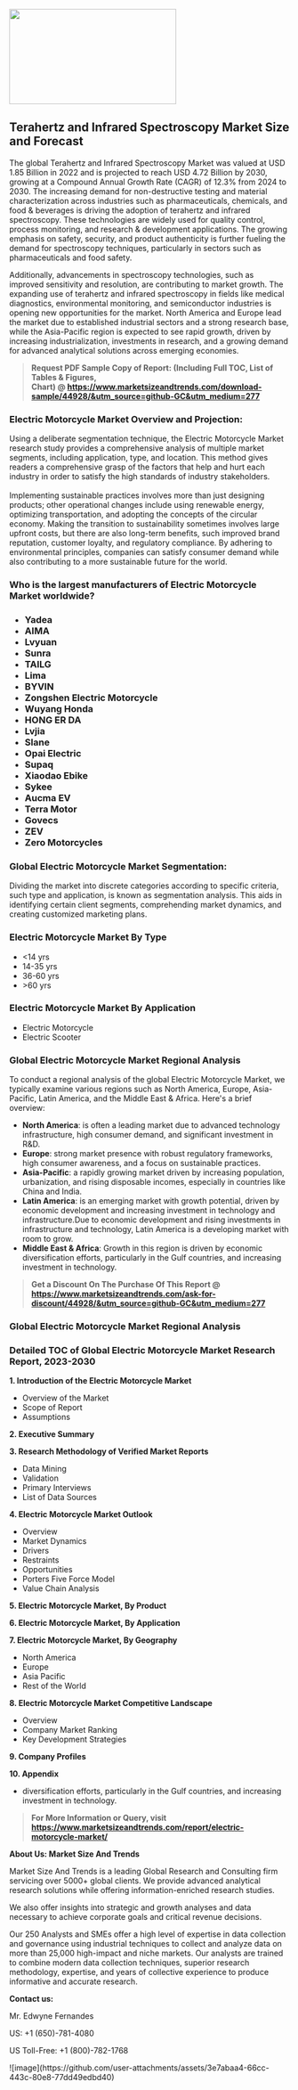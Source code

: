 <p><img class="alignnone size-medium wp-image-20088" src="https://ffe5etoiles.com/wp-content/uploads/2024/12/MST1-300x171.png" alt="" width="300" height="171" /></p><h2>Terahertz and Infrared Spectroscopy Market Size and Forecast</h2><p>The global Terahertz and Infrared Spectroscopy Market was valued at USD 1.85 Billion in 2022 and is projected to reach USD 4.72 Billion by 2030, growing at a Compound Annual Growth Rate (CAGR) of 12.3% from 2024 to 2030. The increasing demand for non-destructive testing and material characterization across industries such as pharmaceuticals, chemicals, and food & beverages is driving the adoption of terahertz and infrared spectroscopy. These technologies are widely used for quality control, process monitoring, and research & development applications. The growing emphasis on safety, security, and product authenticity is further fueling the demand for spectroscopy techniques, particularly in sectors such as pharmaceuticals and food safety.</p><p>Additionally, advancements in spectroscopy technologies, such as improved sensitivity and resolution, are contributing to market growth. The expanding use of terahertz and infrared spectroscopy in fields like medical diagnostics, environmental monitoring, and semiconductor industries is opening new opportunities for the market. North America and Europe lead the market due to established industrial sectors and a strong research base, while the Asia-Pacific region is expected to see rapid growth, driven by increasing industrialization, investments in research, and a growing demand for advanced analytical solutions across emerging economies.</p></p><blockquote id="" class=""><strong>Request PDF Sample Copy of Report: (Including Full TOC, List of Tables &amp; Figures, Chart)&nbsp;@&nbsp;<strong><a href="https://www.marketsizeandtrends.com/download-sample/44928/&utm_source=github-GC&utm_medium=277" target="_blank">https://www.marketsizeandtrends.com/download-sample/44928/&utm_source=github-GC&utm_medium=277</a></strong></strong></blockquote><h3 id="" class="">Electric Motorcycle Market&nbsp;Overview and Projection:</h3><p id="" class="">Using a deliberate segmentation technique, the Electric Motorcycle Market research study provides a comprehensive analysis of multiple market segments, including application, type, and location. This method gives readers a comprehensive grasp of the factors that help and hurt each industry in order to satisfy the high standards of industry stakeholders. <br /> <br />Implementing sustainable practices involves more than just designing products; other operational changes include using renewable energy, optimizing transportation, and adopting the concepts of the circular economy. Making the transition to sustainability sometimes involves large upfront costs, but there are also long-term benefits, such improved brand reputation, customer loyalty, and regulatory compliance. By adhering to environmental principles, companies can satisfy consumer demand while also contributing to a more sustainable future for the world.</p><h3 id="" class="">Who is the largest manufacturers of&nbsp;Electric Motorcycle Market worldwide?</h3><h3 class=""><p><ul><li>Yadea </li><li> AIMA </li><li> Lvyuan </li><li> Sunra </li><li> TAILG </li><li> Lima </li><li> BYVIN </li><li> Zongshen Electric Motorcycle </li><li> Wuyang Honda </li><li> HONG ER DA </li><li> Lvjia </li><li> Slane </li><li> Opai Electric </li><li> Supaq </li><li> Xiaodao Ebike </li><li> Sykee </li><li> Aucma EV </li><li> Terra Motor </li><li> Govecs </li><li> ZEV </li><li> Zero Motorcycles</li></ul></p></h3><h3 id="" class="">Global&nbsp;Electric Motorcycle Market Segmentation:</h3><p id="" class="">Dividing the market into discrete categories according to specific criteria, such type and application, is known as segmentation analysis. This aids in identifying certain client segments, comprehending market dynamics, and creating customized marketing plans.</p><h3 id="" class="">Electric Motorcycle Market&nbsp;By Type</h3><p><p><ul><li><14 yrs </li><li> 14-35 yrs </li><li> 36-60 yrs </li><li> >60 yrs</p></li></ul></p></p><h3 id="" class="">Electric Motorcycle Market&nbsp;By Application</h3><p class=""><p><ul><li>Electric Motorcycle </li><li> Electric Scooter</li></ul></p></p><h3 id="" class="">Global Electric Motorcycle Market Regional Analysis</h3><p id="" class="">To conduct a regional analysis of the global Electric Motorcycle Market, we typically examine various regions such as North America, Europe, Asia-Pacific, Latin America, and the Middle East &amp; Africa. Here's a brief overview:</p><ul><li><strong>North America</strong>: is often a leading market due to advanced technology infrastructure, high consumer demand, and significant investment in R&amp;D.</li><li><strong>Europe</strong>: strong market presence with robust regulatory frameworks, high consumer awareness, and a focus on sustainable practices.</li><li><strong>Asia-Pacific</strong>: a rapidly growing market driven by increasing population, urbanization, and rising disposable incomes, especially in countries like China and India.</li><li><strong>Latin America</strong>: is an emerging market with growth potential, driven by economic development and increasing investment in technology and infrastructure.Due to economic development and rising investments in infrastructure and technology, Latin America is a developing market with room to grow.</li><li><strong>Middle East &amp; Africa</strong>: Growth in this region is driven by economic diversification efforts, particularly in the Gulf countries, and increasing investment in technology.</li></ul><blockquote id="" class=""><strong>Get a Discount On The Purchase Of This Report @ <strong><a href="https://www.marketsizeandtrends.com/ask-for-discount/44928/&utm_source=github-GC&utm_medium=277" target="_blank">https://www.marketsizeandtrends.com/ask-for-discount/44928/&utm_source=github-GC&utm_medium=277</a></strong></strong></blockquote><h3 id="" class="">Global Electric Motorcycle Market Regional Analysis</h3><h3 id="" class="">Detailed TOC of Global Electric Motorcycle Market Research Report, 2023-2030</h3><p id="" class=""><strong>1. Introduction of the Electric Motorcycle Market</strong></p><ul><li>Overview of the Market</li><li>Scope of Report</li><li>Assumptions</li></ul><p id="" class=""><strong>2. Executive Summary</strong></p><p id="" class=""><strong>3. Research Methodology of Verified Market Reports</strong></p><ul><li>Data Mining</li><li>Validation</li><li>Primary Interviews</li><li>List of Data Sources</li></ul><p id="" class=""><strong>4. Electric Motorcycle Market Outlook</strong></p><ul><li>Overview</li><li>Market Dynamics</li><li>Drivers</li><li>Restraints</li><li>Opportunities</li><li>Porters Five Force Model</li><li>Value Chain Analysis</li></ul><p id="" class=""><strong>5. Electric Motorcycle Market, By Product</strong></p><p id="" class=""><strong>6. Electric Motorcycle Market, By Application</strong></p><p id="" class=""><strong>7. Electric Motorcycle Market, By Geography</strong></p><ul><li>North America</li><li>Europe</li><li>Asia Pacific</li><li>Rest of the World</li></ul><p id="" class=""><strong>8. Electric Motorcycle Market Competitive Landscape</strong></p><ul><li>Overview</li><li>Company Market Ranking</li><li>Key Development Strategies</li></ul><p id="" class=""><strong>9. Company Profiles</strong></p><p id="" class=""><strong>10. Appendix</strong></p><ul><li>diversification efforts, particularly in the Gulf countries, and increasing investment in technology.</li></ul><blockquote id="" class=""><strong>For More Information or Query, visit <strong><strong><a href="https://www.marketsizeandtrends.com/report/electric-motorcycle-market/" target="_blank">https://www.marketsizeandtrends.com/report/electric-motorcycle-market/</a></strong></strong></strong></blockquote><p id="" class=""><strong>About Us: Market Size And Trends</strong></p><p id="" class="">Market Size And Trends is a leading Global Research and Consulting firm servicing over 5000+ global clients. We provide advanced analytical research solutions while offering information-enriched research studies.</p><p id="" class="">We also offer insights into strategic and growth analyses and data necessary to achieve corporate goals and critical revenue decisions.</p><p id="" class="">Our 250 Analysts and SMEs offer a high level of expertise in data collection and governance using industrial techniques to collect and analyze data on more than 25,000 high-impact and niche markets. Our analysts are trained to combine modern data collection techniques, superior research methodology, expertise, and years of collective experience to produce informative and accurate research.</p><p id="" class=""><strong>Contact us:</strong></p><p id="" class="">Mr. Edwyne Fernandes</p><p id="" class="">US: +1 (650)-781-4080</p><p id="" class="">US Toll-Free: +1 (800)-782-1768</p>
![image](https://github.com/user-attachments/assets/3e7abaa4-66cc-443c-80e8-77dd49edbd40)
